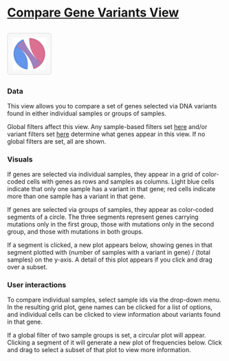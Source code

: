 # [Compare Gene Variants View](http://vizome.org/aml/compare_genes/)

## ![compare](img/compare.png)

### Data
This view allows you to compare a set of genes selected via DNA variants found in either individual samples or groups of samples.

Global filters affect this view. Any sample-based filters set [here](http://vizome.org/aml/) and/or variant filters set [here](http://vizome.org/aml/variant_filter/) determine what genes appear in this view. If no global filters are set, all are shown.

### Visuals
If genes are selected via individual samples, they appear in a grid of color-coded cells with genes as rows and samples as columns. Light blue cells indicate that only one sample has a variant in that gene; red cells indicate more than one sample has a variant in that gene.

If genes are selected via groups of samples, they appear as color-coded segments of a circle. The three segments represent genes carrying mutations only in the first group, those with mutations only in the second group, and those with mutations in both groups.

If a segment is clicked, a new plot appears below, showing genes in that segment plotted with (number of samples with a variant in gene) / (total samples) on the y-axis. A detail of this plot appears if you click and drag over a subset.

### User interactions
To compare individual samples, select sample ids via the drop-down menu. In the resulting grid plot, gene names can be clicked for a list of options, and individual cells can be clicked to view information about variants found in that gene.

If a global filter of two sample groups is set, a circular plot will appear. Clicking a segment of it will generate a new plot of frequencies below. Click and drag to select a subset of that plot to view more information.